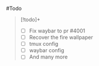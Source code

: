 #Todo
> [!todo]+ 
> - [ ] Fix waybar to pr #4001
> - [ ] Recover the fire wallpaper
> - [ ] tmux config
> - [ ] waybar config
> - [ ] And many more
